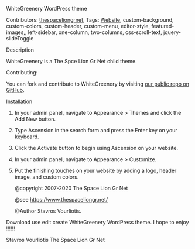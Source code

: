 WhiteGreenery WordPress theme


Contributors: [thespaceliongrnet](https://profiles.wordpress.org/thespaceliongrnet/),
Tags: [Website](http://www.thespaceliongr.net/),  custom-background, custom-colors, custom-header, custom-menu, editor-style, featured-images,, left-sidebar, one-column, two-columns, css-scroll-text, jquery-slideToggle



 Description 

WhiteGreenery is a The Spce Lion Gr Net child theme.



Contributing:

You can fork and contribute to WhiteGreenery by visiting [our public repo on GitHub](https://github.com/thespaceliongr/wp-whiteGreenery-theme).

 Installation 

1. In your admin panel, navigate to Appearance > Themes and click the Add New button.
2. Type Ascension in the search form and press the Enter key on your keyboard.
3. Click the Activate button to begin using Ascension on your website.
4. In your admin panel, navigate to Appearance > Customize.
5. Put the finishing touches on your website by adding a logo, header image, and custom colors.


    @copyright 2007-2020 The Space Lion Gr Net
    
    @see https://www.thespaceliongr.net/
    
    @Author Stavros Vourliotis.


Download use edit create WhiteGreenery WordPress theme. I hope to enjoy !!!!!!

Stavros Vourliotis The Space Lion Gr Net